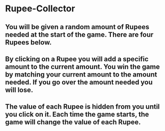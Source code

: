 # Rupee-Collector

## You will be given a random amount of Rupees needed at the start of the game. There are four Rupees below.
## By clicking on a Rupee you will add a specific amount to the current amount. You win the game by matching your current amount to the amount needed. If you go over the amount needed you will lose.
## The value of each Rupee is hidden from you until you click on it. Each time the game starts, the game will change the value of each Rupee.
